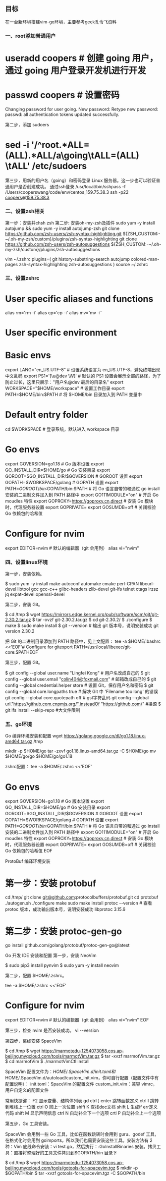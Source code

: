 ## 目标
  在一台新环境搭建vim-go环境，主要参考geek孔令飞资料
### 一、root添加普通用户
  
# useradd coopers # 创建 going 用户，通过 going 用户登录开发机进行开发
# passwd coopers # 设置密码
Changing password for user going.
New password:
Retype new password:
passwd: all authentication tokens updated successfully.

第二步，添加 sudoers
# sed -i '/^root.*ALL=(ALL).*ALL/a\going\tALL=(ALL) \tALL' /etc/sudoers
第三步，用新的用户名（going）和密码登录 Linux 服务器。这一步也可以验证普通用户是否创建成功。
通过ssh登录
/usr/local/bin/sshpass -f /Users/cooperswang/code/env/centos_159.75.38.3 ssh -p22 coopers@159.75.38.3


### 二、设置zsh相关
第一步：安装并chsh zsh
第二步: 安装oh-my-zsh及插件
sudo yum -y install autojump && sudo yum -y install autojump-zsh
git clone https://github.com/zsh-users/zsh-syntax-highlighting.git ${ZSH_CUSTOM:-~/.oh-my-zsh/custom}/plugins/zsh-syntax-highlighting
git clone https://github.com/zsh-users/zsh-autosuggestions ${ZSH_CUSTOM:-~/.oh-my-zsh/custom}/plugins/zsh-autosuggestions


vim ~/.zshrc
plugins=(
        git
        history-substring-search
        autojump
        colored-man-pages
        zsh-syntax-highlighting
        zsh-autosuggestions
)
source  ~/.zshrc


### 三、设置zshrc

# User specific aliases and functions

alias rm='rm -i'
alias cp='cp -i'
alias mv='mv -i'

# User specific environment
# Basic envs
export LANG="en_US.UTF-8" # 设置系统语言为 en_US.UTF-8，避免终端出现中文乱码
export PS1='[\u@dev \W]\' # 默认的 PS1 设置会展示全部的路径，为了防止过长，这里只展示："用户名@dev 最后的目录名"
export WORKSPACE="$HOME/workspace" # 设置工作目录
export PATH=$HOME/bin:$PATH # 将 $HOME/bin 目录加入到 PATH 变量中

# Default entry folder
cd $WORKSPACE # 登录系统，默认进入 workspace 目录

# Go envs
export GOVERSION=go1.18  # Go 版本设置
export GO_INSTALL_DIR=$HOME/go # Go 安装目录
export GOROOT=$GO_INSTALL_DIR/$GOVERSION # GOROOT 设置
export GOPATH=$WORKSPACE/golang # GOPATH 设置
export PATH=$GOROOT/bin:$GOPATH/bin:$PATH # 将 Go 语言自带的和通过 go install 安装的二进制文件加入到 PATH 路径中
export GO111MODULE="on" # 开启 Go moudles 特性
export GOPROXY=https://goproxy.cn,direct # 安装 Go 模块时，代理服务器设置
export GOPRIVATE=
export GOSUMDB=off # 关闭校验 Go 依赖包的哈希值


# Configure for nvim
export EDITOR=nvim # 默认的编辑器（git 会用到）
alias vi="nvim"

### 四、设置linux环境
第一步，安装依赖。

$ sudo yum -y install make autoconf automake cmake perl-CPAN libcurl-devel libtool gcc gcc-c++ glibc-headers zlib-devel git-lfs telnet ctags lrzsz jq expat-devel openssl-devel

第二步，安装 Git。

$ cd /tmp
$ wget https://mirrors.edge.kernel.org/pub/software/scm/git/git-2.30.2.tar.gz
$ tar -xvzf git-2.30.2.tar.gz
$ cd git-2.30.2/
$ ./configure
$ make
$ sudo make install
$ git --version          # 输出 git 版本号，说明安装成功
git version 2.30.2

把 Git 的二进制目录添加到 PATH 路径中，见上文配置：
tee -a $HOME/.bashrc <<'EOF'# Configure for gitexport PATH=/usr/local/libexec/git-core:$PATHEOF

第三步，配置 Git。

$ git config --global user.name "Lingfei Kong"    # 用户名改成自己的
$ git config --global user.email "colin404@foxmail.com"    # 邮箱改成自己的
$ git config --global credential.helper store    # 设置 Git，保存用户名和密码
$ git config --global core.longpaths true # 解决 Git 中 'Filename too long' 的错误
git config --global core.quotepath off # gst字符乱码
git config --global url."https://github.com.cnpmjs.org/".insteadOf "https://github.com/" #换源
$ git lfs install --skip-repo #大文件限制

### 五、go环境
Go 编译环境安装和配置
wget https://golang.google.cn/dl/go1.18.linux-amd64.tar.gz /tmp

mkdir -p $HOME/go
tar -zxvf go1.18.linux-amd64.tar.gz -C $HOME/go
mv $HOME/go/go $HOME/go/go1.18

zshrc配置：
tee -a $HOME/.zshrc <<'EOF'
# Go envs
export GOVERSION=go1.18  # Go 版本设置
export GO_INSTALL_DIR=$HOME/go # Go 安装目录
export GOROOT=$GO_INSTALL_DIR/$GOVERSION # GOROOT 设置
export GOPATH=$WORKSPACE/golang # GOPATH 设置
export PATH=$GOROOT/bin:$GOPATH/bin:$PATH # 将 Go 语言自带的和通过 go install 安装的二进制文件加入到 PATH 路径中
export GO111MODULE="on" # 开启 Go moudles 特性
export GOPROXY=https://goproxy.cn,direct # 安装 Go 模块时，代理服务器设置
export GOPRIVATE=
export GOSUMDB=off # 关闭校验 Go 依赖包的哈希值
EOF


ProtoBuf 编译环境安装

# 第一步：安装 protobuf
cd /tmp/
git clone git@github.com:protocolbuffers/protobuf.git
cd protobuf
./autogen.sh
./configure
make
sudo make install
protoc --version # 查看 protoc 版本，成功输出版本号，说明安装成功
libprotoc 3.15.6

# 第二步：安装 protoc-gen-go
go install github.com/golang/protobuf/protoc-gen-go@latest

Go 开发 IDE 安装和配置
第一步，安装 NeoVim

$ sudo pip3 install pynvim
$ sudo yum -y install neovim

第二步，配置 $HOME/.zshrc。

tee -a $HOME/.zshrc <<'EOF'
# Configure for nvim
export EDITOR=nvim # 默认的编辑器（git 会用到）
alias vi="nvim"
EOF

第三步，检查 nvim 是否安装成功。
vi --version

第四步，离线安装 SpaceVim

$ cd /tmp
$ wget https://marmotedu-1254073058.cos.ap-beijing.myqcloud.com/tools/marmotVim.tar.gz
$ tar -xvzf marmotVim.tar.gz
$ cd marmotVim
$ ./marmotVimCtl install

SpaceVim 配置文件为：$HOME/.SpaceVim.d/init.toml 和$HOME/.SpaceVim.d/autoload/custom_init.vim，你可自行配置（配置文件中有配置说明）：
init.toml：SpaceVim 的配置文件
custom_init.vim：兼容 vimrc，用户自定义的配置文件

常用快捷键：
F2 显示变量、结构体列表
gd  ctrl ]  enter 跳转函数定义
ctrl I 跳转到堆栈上一位置
ctrl O 回上一次位置
shift K 查找doc文档
shift L 生成if err定义代码
shift M 显示声明信息
ctrl N 自动补全下一个选项
crtl P 自动补全上一个选项

第五步，Go 工具安装。

SpaceVim 会用到一些 Go 工具，比如在函数跳转时会用到 guru、godef 工具，在格式化时会用到 goimports，所以我们也需要安装这些工具。安装方法有 2 种：Vim 底线命令安装：vi test.go，然后执行：:GoInstallBinaries 安装。拷贝工具：直接将整理好的工具文件拷贝到$GOPATH/bin 目录下

$ cd /tmp
$ wget https://marmotedu-1254073058.cos.ap-beijing.myqcloud.com/tools/gotools-for-spacevim.tgz
$ mkdir -p $GOPATH/bin
$ tar -xvzf gotools-for-spacevim.tgz -C $GOPATH/bin
